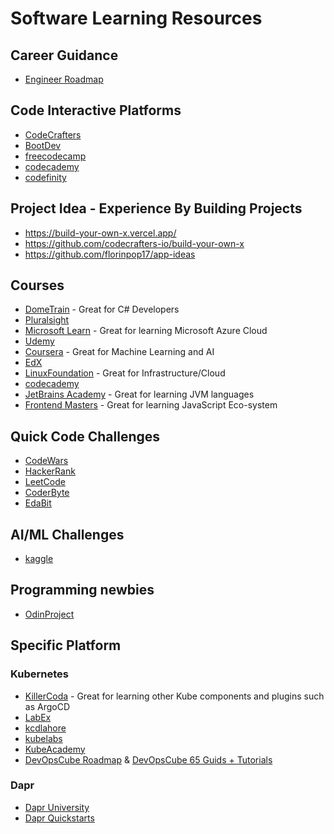 # Software Learning Resources

## Career Guidance

- [Engineer Roadmap](https://roadmap.sh/)

## Code Interactive Platforms

- [CodeCrafters](https://codecrafters.io/)
- [BootDev](https://boot.dev/)
- [freecodecamp](https://www.freecodecamp.org/learn/)
- [codecademy](https://www.codecademy.com/)
- [codefinity](https://codefinity.com/category/programming-languages)

## Project Idea - Experience By Building Projects

- https://build-your-own-x.vercel.app/
- https://github.com/codecrafters-io/build-your-own-x
- https://github.com/florinpop17/app-ideas

## Courses

- [DomeTrain](https://dometrain.com/) - Great for C# Developers
- [Pluralsight](https://www.pluralsight.com/)
- [Microsoft Learn](https://learn.microsoft.com/en-us/training/browse/) - Great for learning Microsoft Azure Cloud
- [Udemy](https://www.udemy.com/)
- [Coursera](https://www.coursera.org/) - Great for Machine Learning and AI
- [EdX](https://www.edx.org/learn)
- [LinuxFoundation](https://training.linuxfoundation.org/) - Great for Infrastructure/Cloud
- [codecademy](https://www.codecademy.com/)
- [JetBrains Academy](https://academy.jetbrains.com/) - Great for learning JVM languages
- [Frontend Masters](https://frontendmasters.com/courses/) - Great for learning JavaScript Eco-system

## Quick Code Challenges

- [CodeWars](https://www.codewars.com/)
- [HackerRank](https://www.hackerrank.com/)
- [LeetCode](https://leetcode.com/)
- [CoderByte](https://coderbyte.com/challenges)
- [EdaBit](https://edabit.com/)

## AI/ML Challenges

- [kaggle](https://www.kaggle.com/)

## Programming newbies

- [OdinProject](https://www.theodinproject.com/)

## Specific Platform

### Kubernetes

- [KillerCoda](https://killercoda.com/) - Great for learning other Kube components and plugins such as ArgoCD
- [LabEx](https://labex.io/free-labs/kubernetes)
- [kcdlahore](https://playground.kcdlahore.org/)
- [kubelabs](https://collabnix.github.io/kubelabs/)
- [KubeAcademy](https://kubedemy.io/)
- [DevOpsCube Roadmap](https://devopscube.com/learn-kubernetes-complete-roadmap/) & [DevOpsCube 65 Guids + Tutorials](https://devopscube.com/kubernetes-tutorials-beginners/)

### Dapr

- [Dapr University](https://www.diagrid.io/dapr-university)
- [Dapr Quickstarts](https://docs.dapr.io/getting-started/quickstarts/)
